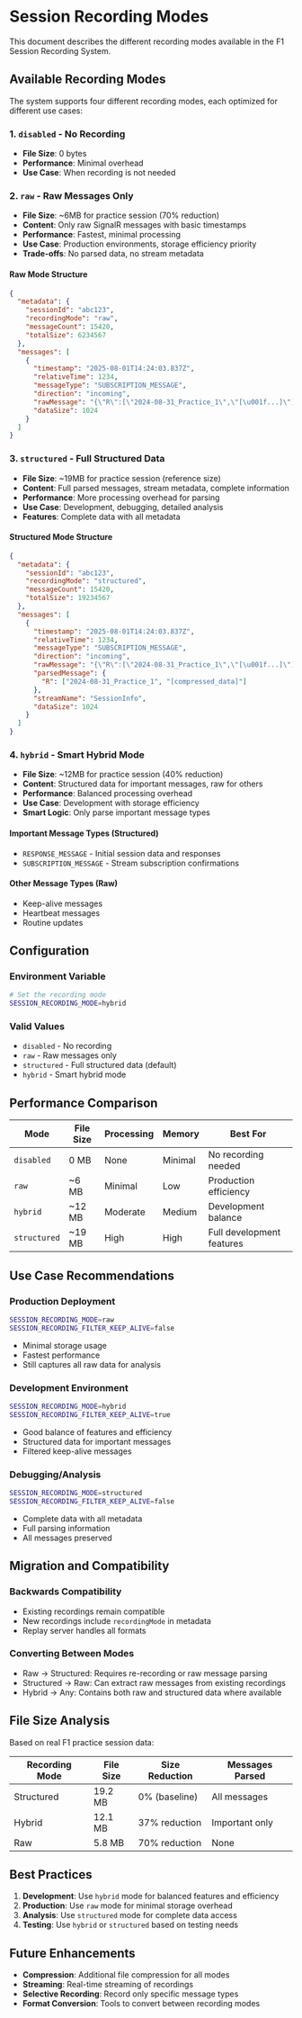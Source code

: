 # Session Recording Modes

This document describes the different recording modes available in the F1 Session Recording System.

## Available Recording Modes

The system supports four different recording modes, each optimized for different use cases:

### 1. `disabled` - No Recording
- **File Size**: 0 bytes
- **Performance**: Minimal overhead
- **Use Case**: When recording is not needed

### 2. `raw` - Raw Messages Only
- **File Size**: ~6MB for practice session (70% reduction)
- **Content**: Only raw SignalR messages with basic timestamps
- **Performance**: Fastest, minimal processing
- **Use Case**: Production environments, storage efficiency priority
- **Trade-offs**: No parsed data, no stream metadata

#### Raw Mode Structure
```json
{
  "metadata": {
    "sessionId": "abc123",
    "recordingMode": "raw",
    "messageCount": 15420,
    "totalSize": 6234567
  },
  "messages": [
    {
      "timestamp": "2025-08-01T14:24:03.837Z",
      "relativeTime": 1234,
      "messageType": "SUBSCRIPTION_MESSAGE",
      "direction": "incoming",
      "rawMessage": "{\"R\":[\"2024-08-31_Practice_1\",\"[\u001f...]\"]}",
      "dataSize": 1024
    }
  ]
}
```

### 3. `structured` - Full Structured Data
- **File Size**: ~19MB for practice session (reference size)
- **Content**: Full parsed messages, stream metadata, complete information
- **Performance**: More processing overhead for parsing
- **Use Case**: Development, debugging, detailed analysis
- **Features**: Complete data with all metadata

#### Structured Mode Structure
```json
{
  "metadata": {
    "sessionId": "abc123",
    "recordingMode": "structured",
    "messageCount": 15420,
    "totalSize": 19234567
  },
  "messages": [
    {
      "timestamp": "2025-08-01T14:24:03.837Z",
      "relativeTime": 1234,
      "messageType": "SUBSCRIPTION_MESSAGE",
      "direction": "incoming",
      "rawMessage": "{\"R\":[\"2024-08-31_Practice_1\",\"[\u001f...]\"]}",
      "parsedMessage": {
        "R": ["2024-08-31_Practice_1", "[compressed_data]"]
      },
      "streamName": "SessionInfo",
      "dataSize": 1024
    }
  ]
}
```

### 4. `hybrid` - Smart Hybrid Mode
- **File Size**: ~12MB for practice session (40% reduction)
- **Content**: Structured data for important messages, raw for others
- **Performance**: Balanced processing overhead
- **Use Case**: Development with storage efficiency
- **Smart Logic**: Only parse important message types

#### Important Message Types (Structured)
- `RESPONSE_MESSAGE` - Initial session data and responses
- `SUBSCRIPTION_MESSAGE` - Stream subscription confirmations

#### Other Message Types (Raw)
- Keep-alive messages
- Heartbeat messages
- Routine updates

## Configuration

### Environment Variable
```bash
# Set the recording mode
SESSION_RECORDING_MODE=hybrid
```

### Valid Values
- `disabled` - No recording
- `raw` - Raw messages only
- `structured` - Full structured data (default)
- `hybrid` - Smart hybrid mode

## Performance Comparison

| Mode | File Size | Processing | Memory | Best For |
|------|-----------|------------|---------|----------|
| `disabled` | 0 MB | None | Minimal | No recording needed |
| `raw` | ~6 MB | Minimal | Low | Production efficiency |
| `hybrid` | ~12 MB | Moderate | Medium | Development balance |
| `structured` | ~19 MB | High | High | Full development features |

## Use Case Recommendations

### Production Deployment
```bash
SESSION_RECORDING_MODE=raw
SESSION_RECORDING_FILTER_KEEP_ALIVE=false
```
- Minimal storage usage
- Fastest performance
- Still captures all raw data for analysis

### Development Environment
```bash
SESSION_RECORDING_MODE=hybrid
SESSION_RECORDING_FILTER_KEEP_ALIVE=true
```
- Good balance of features and efficiency
- Structured data for important messages
- Filtered keep-alive messages

### Debugging/Analysis
```bash
SESSION_RECORDING_MODE=structured
SESSION_RECORDING_FILTER_KEEP_ALIVE=false
```
- Complete data with all metadata
- Full parsing information
- All messages preserved

## Migration and Compatibility

### Backwards Compatibility
- Existing recordings remain compatible
- New recordings include `recordingMode` in metadata
- Replay server handles all formats

### Converting Between Modes
- Raw → Structured: Requires re-recording or raw message parsing
- Structured → Raw: Can extract raw messages from existing recordings
- Hybrid → Any: Contains both raw and structured data where available

## File Size Analysis

Based on real F1 practice session data:

| Recording Mode | File Size | Size Reduction | Messages Parsed |
|---------------|-----------|----------------|-----------------|
| Structured | 19.2 MB | 0% (baseline) | All messages |
| Hybrid | 12.1 MB | 37% reduction | Important only |
| Raw | 5.8 MB | 70% reduction | None |

## Best Practices

1. **Development**: Use `hybrid` mode for balanced features and efficiency
2. **Production**: Use `raw` mode for minimal storage overhead
3. **Analysis**: Use `structured` mode for complete data access
4. **Testing**: Use `hybrid` or `structured` based on testing needs

## Future Enhancements

- **Compression**: Additional file compression for all modes
- **Streaming**: Real-time streaming of recordings
- **Selective Recording**: Record only specific message types
- **Format Conversion**: Tools to convert between recording modes
